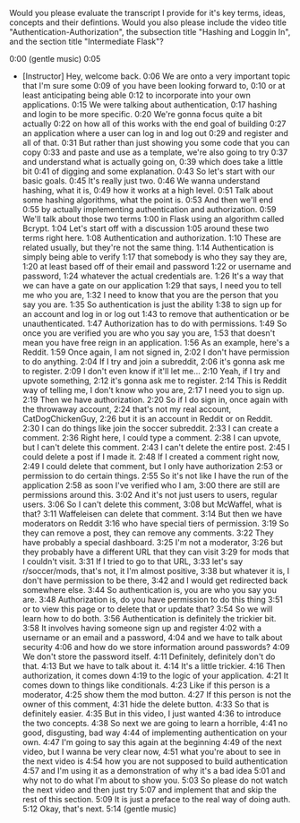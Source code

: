
Would you please evaluate the transcript I provide for it's key terms, ideas, concepts and their defintions. Would you also please include the video title "Authentication-Authorization", the subsection title "Hashing and Loggin In", and the section title "Intermediate Flask"?


0:00
(gentle music)
0:05
- [Instructor] Hey, welcome back.
0:06
We are onto a very important topic that I'm sure some
0:09
of you have been looking forward to,
0:10
or at least anticipating being able
0:12
to incorporate into your own applications.
0:15
We were talking about authentication,
0:17
hashing and login to be more specific.
0:20
We're gonna focus quite a bit actually
0:22
on how all of this works with the end goal of building
0:27
an application where a user can log in and log out
0:29
and register and all of that.
0:31
But rather than just showing you some code that you can copy
0:33
and paste and use as a template, we're also going to try
0:37
and understand what is actually going on,
0:39
which does take a little bit
0:41
of digging and some explanation.
0:43
So let's start with our basic goals.
0:45
It's really just two.
0:46
We wanna understand hashing, what it is,
0:49
how it works at a high level.
0:51
Talk about some hashing algorithms, what the point is.
0:53
And then we'll end
0:55
by actually implementing authentication and authorization.
0:59
We'll talk about those two terms
1:00
in Flask using an algorithm called Bcrypt.
1:04
Let's start off with a discussion
1:05
around these two terms right here.
1:08
Authentication and authorization.
1:10
These are related usually, but they're not the same thing.
1:14
Authentication is simply being able to verify
1:17
that somebody is who they say they are,
1:20
at least based off of their email and password
1:22
or username and password,
1:24
whatever the actual credentials are.
1:26
It's a way that we can have a gate on our application
1:29
that says, I need you to tell me who you are,
1:32
I need to know that you are the person that you say you are.
1:35
So authentication is just the ability
1:38
to sign up for an account and log in or log out
1:43
to remove that authentication or be unauthenticated.
1:47
Authorization has to do with permissions.
1:49
So once you are verified you are who you say you are,
1:53
that doesn't mean you have free reign in an application.
1:56
As an example, here's a Reddit.
1:59
Once again, I am not signed in,
2:02
I don't have permission to do anything.
2:04
If I try and join a subreddit,
2:06
it's gonna ask me to register.
2:09
I don't even know if it'll let me...
2:10
Yeah, if I try and upvote something,
2:12
it's gonna ask me to register.
2:14
This is Reddit way of telling me, I don't know who you are,
2:17
I need you to sign up.
2:19
Then we have authorization.
2:20
So if I do sign in, once again with the throwaway account,
2:24
that's not my real account, CatDogChickenGuy,
2:26
but it is an account in Reddit or on Reddit.
2:30
I can do things like join the soccer subreddit.
2:33
I can create a comment.
2:36
Right here, I could type a comment.
2:38
I can upvote, but I can't delete this comment.
2:43
I can't delete the entire post.
2:45
I could delete a post if I made it.
2:48
If I created a comment right now,
2:49
I could delete that comment, but I only have authorization
2:53
or permission to do certain things.
2:55
So it's not like I have the run of the application
2:58
as soon I've verified who I am,
3:00
there are still are permissions around this.
3:02
And it's not just users to users, regular users.
3:06
So I can't delete this comment,
3:08
but McWaffel, what is that?
3:11
Waffeleisen can delete that comment.
3:14
But then we have moderators on Reddit
3:16
who have special tiers of permission.
3:19
So they can remove a post, they can remove any comments.
3:22
They have probably a special dashboard.
3:25
I'm not a moderator,
3:26
but they probably have a different URL that they can visit
3:29
for mods that I couldn't visit.
3:31
If I tried to go to that URL,
3:33
let's say r/soccer/mods, that's not, it I'm almost positive,
3:38
but whatever it is, I don't have permission to be there,
3:42
and I would get redirected back somewhere else.
3:44
So authentication is, you are who you say you are.
3:48
Authorization is, do you have permission to do this thing
3:51
or to view this page or to delete that or update that?
3:54
So we will learn how to do both.
3:56
Authentication is definitely the trickier bit.
3:58
It involves having someone sign up and register
4:02
with a username or an email and a password,
4:04
and we have to talk about security
4:06
and how do we store information around passwords?
4:09
We don't store the password itself.
4:11
Definitely, definitely don't do that.
4:13
But we have to talk about it.
4:14
It's a little trickier.
4:16
Then authorization, it comes down
4:19
to the logic of your application.
4:21
It comes down to things like conditionals.
4:23
Like if this person is a moderator,
4:25
show them the mod button.
4:27
If this person is not the owner of this comment,
4:31
hide the delete button.
4:33
So that is definitely easier.
4:35
But in this video, I just wanted
4:36
to introduce the two concepts.
4:38
So next we are going to learn a horrible,
4:41
no good, disgusting, bad way
4:44
of implementing authentication on your own.
4:47
I'm going to say this again at the beginning
4:49
of the next video, but I wanna be very clear now,
4:51
what you're about to see in the next video is
4:54
how you are not supposed to build authentication
4:57
and I'm using it as a demonstration of why it's a bad idea
5:01
and why not to do what I'm about to show you.
5:03
So please do not watch the next video and then just try
5:07
and implement that and skip the rest of this section.
5:09
It is just a preface to the real way of doing auth.
5:12
Okay, that's next.
5:14
(gentle music)
